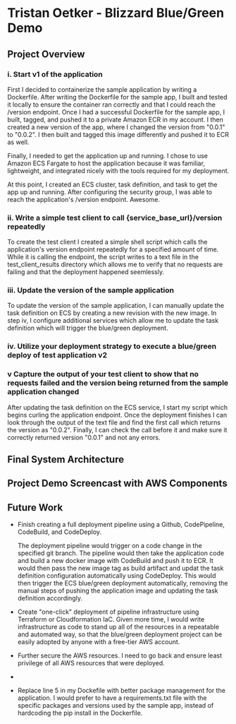 # Tristan Oetker - Blizzard Blue/Green Demo

## Project Overview
### i.            Start v1 of the application

First I decided to containerize the sample application by writing a Dockerfile. After writing the Dockerfile for the
sample app, I built and tested it locally to ensure the container ran correctly and that I could reach the /version endpoint.
Once I had a successful Dockerfile for the sample app, I built, tagged, and pushed it to a private Amazon ECR in my account.
I then created a new version of the app, where I changed the version from "0.0.1" to "0.0.2".
I then built and tagged this image differently and pushed it to ECR as well.

Finally, I needed to get the application up and running. I chose to use Amazon ECS Fargate to host the application because it was familiar, lightweight, and integrated nicely with the tools required for my deployment. 

At this point, I created an ECS cluster, task definition, and task to get the app up and running. After configuring the security group, I was able to reach the application's /version endpoint. 
Awesome.
### ii.            Write a simple test client to call {service_base_url}/version repeatedly

To create the test client I created a simple shell script which calls the application's version endpoint
repeatedly for a specified amount of time. While it is calling the endpoint, the script writes to a text file
in the test_client_results directory which allows me to verify that no requests are failing and that the deployment
happened seemlessly. 

### iii.            Update the version of the sample application

To update the version of the sample application, I can manually update the task definition on ECS by creating
a new revision with the new image. In step iv, I configure additional services which allow me to update the 
task definition which will trigger the blue/green deployment.

### iv.            Utilize your deployment strategy to execute a blue/green deploy of test application v2




### v Capture the output of your test client to show that no requests failed and the version being returned from the sample application changed

After updating the task definition on the ECS service, I start my script which begins curling the application endpoint. 
Once the deployment finishes I can look through the output of the text file and find the first call which returns
the version as "0.0.2". Finally, I can check the call before it and make sure it correctly returned version "0.0.1"
and not any errors. 

## Final System Architecture

## Project Demo Screencast with AWS Components

## Future Work

- Finish creating a full deployment pipeline using a Github, CodePipeline, CodeBuild, and CodeDeploy.
  
  The deployment pipeline would trigger on a code change in the specified git branch. The pipeline would then
  take the application code and build a new docker image with CodeBuild and push it to ECR. It would then pass the
  new image tag as build artifact and updat the task definition configuration automatically using CodeDeploy. This 
  would then trigger the ECS blue/green deployment automatically, removing the manual steps of pushing the application
  image and updating the task definition accordingly.

- Create "one-click" deployment of pipeline infrastructure using Terraform or Cloudformation IaC. Given more time, I
  would write infrastructure as code to stand up all of the resources in a repeatable and automated way, so that the
  blue/green deployment project can be easily adopted by anyone with a free-tier AWS account.

- Further secure the AWS resources. I need to go back and ensure least privilege of all AWS resources that were deployed.  

- 

- Replace line 5 in my Dockefile with better package management for the application. I would prefer to have a 
  requirements.txt file with the specific packages and versions used by the sample app, instead of hardcoding the
  pip install in the Dockerfile.